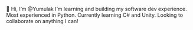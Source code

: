 👋 Hi, I’m @Yumulak
I’m learning and building my software dev experience. 
Most experienced in Python.
Currently learning C# and Unity. 
Looking to collaborate on anything I can!
